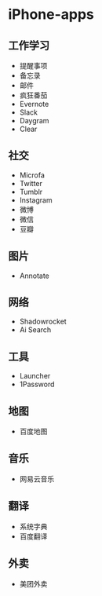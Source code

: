 # iPhone-apps

## 工作学习
* 提醒事项
* 备忘录
* 邮件
* 疯狂番茄
* Evernote
* Slack
* Daygram
* Clear

## 社交
* Microfa
* Twitter
* Tumblr
* Instagram
* 微博
* 微信
* 豆瓣

## 图片
* Annotate

## 网络
* Shadowrocket
* Ai Search

## 工具
* Launcher
* 1Password

## 地图
* 百度地图

## 音乐
* 网易云音乐

## 翻译
* 系统字典
* 百度翻译

## 外卖
* 美团外卖
